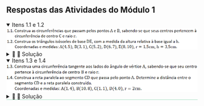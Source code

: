 <link rel="stylesheet" href="../../scripts/style.css">

<h2 id="inicio">Respostas das Atividades do Módulo 1</h2> 
  <details open><summary>Itens 1.1 e 1.2</summary>
  <img src="atv11.png" />
  <div class="combo"><details class="sub"><summary>&#x1f4cf; &#x1f4d0; Solução</summary>
  <p>Podemos usar os lugares geométricos circunferência e mediatriz nesta atividade. Os centros <b>O<sub>1</sub></b> e <b>O<sub>2</sub></b> estão nas interseções da mediatriz de <b>AB</b> com a <b>Circunf(C, r)</b>.</p>
    <img style="width:80%" src="atv1.1_solucao.png"/>
	<figcaption>Os vértices <b>F</b> e <b>F<sub>1</sub></b> pertencem às interseções entre a <b>Circunf(M, 3.5)</b> e a mediatriz de <b>DE</b>.</figcaption>
  </details></div></details>
  <details open style="border-bottom: 1px solid #a2dec0;"><summary>Itens 1.3 e 1.4</summary>
  <img src="atv12.png" />
  <div class="combo"><details class="sub"><summary>&#x1f4cf; &#x1f4d0; Solução</summary>
  <p>Podemos usar os lugares geométricos bissetriz e retas paralelas nesta atividade. Os centros <b>O<sub>1</sub></b> e <b>O<sub>2</sub></b> estão nas interseções da bissetriz do ângulo <b>Â</b> com a <b>Circunf(B, r)</b>. Para encontrar o raio de uma destas soluções, basta construir um segmento perpendicular a um lado do ângulo que passa pelo centro da circunferência.</p>
	<img style="width:80%" src="atv1.2_solucao.png"/>
	<figcaption>Depois de encontrar a reta <b>t // CD</b>, basta encontrar a reta perpendicular comum a <b>t</b> e <b>CD</b>. A distância aproximada entre o segmento e a reta paralela mede 2,8cm.</figcaption>
  </details>
  </div></details>
   



